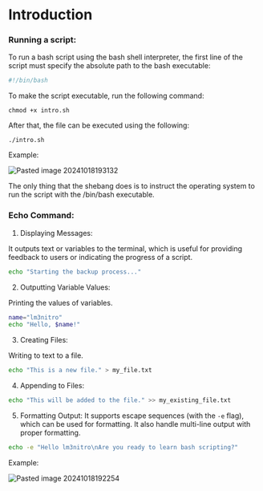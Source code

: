 # Introduction

### Running a script:

To run a bash script using the bash shell interpreter, the first line of the script must specify the absolute path to the bash executable:

```bash
#!/bin/bash
```

To make the script executable, run the following command:

```shell
chmod +x intro.sh
```

After that, the file can be executed using the following:

```shell
./intro.sh
```

Example:

![Pasted image 20241018193132](https://github.com/user-attachments/assets/1dd740de-4968-410b-ab01-4e33eee66b70)

The only thing that the shebang does is to instruct the operating system to run the script with the /bin/bash executable.

### Echo Command:

1. Displaying Messages:

It outputs text or variables to the terminal, which is useful for providing feedback to users or indicating the progress of a script.

```bash
echo "Starting the backup process..."
```

2. Outputting Variable Values:

Printing the values of variables.

```bash
name="lm3nitro"
echo "Hello, $name!"
```

3. Creating Files:

Writing to  text to a file.

```bash
echo "This is a new file." > my_file.txt
```

4. Appending to Files:

```bash
echo "This will be added to the file." >> my_existing_file.txt
```

5. Formatting Output:
It supports escape sequences (with the `-e` flag), which can be used for formatting. It also handle multi-line output with proper formatting.

```bash
echo -e "Hello lm3nitro\nAre you ready to learn bash scripting?"
```

Example:

![Pasted image 20241018192254](https://github.com/user-attachments/assets/cc72981f-c441-4fe0-b7be-37eb85762a13)
